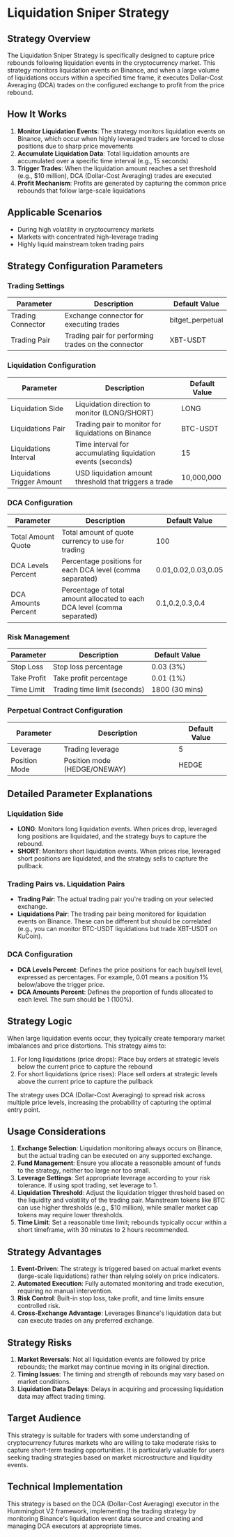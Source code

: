 # Liquidation Sniper Strategy

## Strategy Overview

The Liquidation Sniper Strategy is specifically designed to capture price rebounds following liquidation events in the cryptocurrency market. This strategy monitors liquidation events on Binance, and when a large volume of liquidations occurs within a specified time frame, it executes Dollar-Cost Averaging (DCA) trades on the configured exchange to profit from the price rebound.

## How It Works

1. **Monitor Liquidation Events**: The strategy monitors liquidation events on Binance, which occur when highly leveraged traders are forced to close positions due to sharp price movements
2. **Accumulate Liquidation Data**: Total liquidation amounts are accumulated over a specific time interval (e.g., 15 seconds)
3. **Trigger Trades**: When the liquidation amount reaches a set threshold (e.g., $10 million), DCA (Dollar-Cost Averaging) trades are executed
4. **Profit Mechanism**: Profits are generated by capturing the common price rebounds that follow large-scale liquidations

## Applicable Scenarios

* During high volatility in cryptocurrency markets
* Markets with concentrated high-leverage trading
* Highly liquid mainstream token trading pairs

## Strategy Configuration Parameters

### Trading Settings

| Parameter         | Description                                         | Default Value    |
| ----------------- | --------------------------------------------------- | ---------------- |
| Trading Connector | Exchange connector for executing trades             | bitget_perpetual |
| Trading Pair      | Trading pair for performing trades on the connector | XBT-USDT         |

### Liquidation Configuration

| Parameter                   | Description                                                 | Default Value |
| --------------------------- | ----------------------------------------------------------- | ------------- |
| Liquidation Side            | Liquidation direction to monitor (LONG/SHORT)               | LONG          |
| Liquidations Pair           | Trading pair to monitor for liquidations on Binance         | BTC-USDT      |
| Liquidations Interval       | Time interval for accumulating liquidation events (seconds) | 15            |
| Liquidations Trigger Amount | USD liquidation amount threshold that triggers a trade      | 10,000,000    |

### DCA Configuration

| Parameter           | Description                                                              | Default Value       |
| ------------------- | ------------------------------------------------------------------------ | ------------------- |
| Total Amount Quote  | Total amount of quote currency to use for trading                        | 100                 |
| DCA Levels Percent  | Percentage positions for each DCA level (comma separated)                | 0.01,0.02,0.03,0.05 |
| DCA Amounts Percent | Percentage of total amount allocated to each DCA level (comma separated) | 0.1,0.2,0.3,0.4     |

### Risk Management

| Parameter   | Description                  | Default Value  |
| ----------- | ---------------------------- | -------------- |
| Stop Loss   | Stop loss percentage         | 0.03 (3%)      |
| Take Profit | Take profit percentage       | 0.01 (1%)      |
| Time Limit  | Trading time limit (seconds) | 1800 (30 mins) |

### Perpetual Contract Configuration

| Parameter     | Description                  | Default Value |
| ------------- | ---------------------------- | ------------- |
| Leverage      | Trading leverage             | 5             |
| Position Mode | Position mode (HEDGE/ONEWAY) | HEDGE         |

## Detailed Parameter Explanations

### Liquidation Side
- **LONG**: Monitors long liquidation events. When prices drop, leveraged long positions are liquidated, and the strategy buys to capture the rebound.
- **SHORT**: Monitors short liquidation events. When prices rise, leveraged short positions are liquidated, and the strategy sells to capture the pullback.

### Trading Pairs vs. Liquidation Pairs
- **Trading Pair**: The actual trading pair you're trading on your selected exchange.
- **Liquidations Pair**: The trading pair being monitored for liquidation events on Binance. These can be different but should be correlated (e.g., you can monitor BTC-USDT liquidations but trade XBT-USDT on KuCoin).

### DCA Configuration
- **DCA Levels Percent**: Defines the price positions for each buy/sell level, expressed as percentages. For example, 0.01 means a position 1% below/above the trigger price.
- **DCA Amounts Percent**: Defines the proportion of funds allocated to each level. The sum should be 1 (100%).

## Strategy Logic

When large liquidation events occur, they typically create temporary market imbalances and price distortions. This strategy aims to:

1. For long liquidations (price drops): Place buy orders at strategic levels below the current price to capture the rebound
2. For short liquidations (price rises): Place sell orders at strategic levels above the current price to capture the pullback

The strategy uses DCA (Dollar-Cost Averaging) to spread risk across multiple price levels, increasing the probability of capturing the optimal entry point.

## Usage Considerations

1. **Exchange Selection**: Liquidation monitoring always occurs on Binance, but the actual trading can be executed on any supported exchange.
2. **Fund Management**: Ensure you allocate a reasonable amount of funds to the strategy, neither too large nor too small.
3. **Leverage Settings**: Set appropriate leverage according to your risk tolerance. If using spot trading, set leverage to 1.
4. **Liquidation Threshold**: Adjust the liquidation trigger threshold based on the liquidity and volatility of the trading pair. Mainstream tokens like BTC can use higher thresholds (e.g., $10 million), while smaller market cap tokens may require lower thresholds.
5. **Time Limit**: Set a reasonable time limit; rebounds typically occur within a short timeframe, with 30 minutes to 2 hours recommended.

## Strategy Advantages

1. **Event-Driven**: The strategy is triggered based on actual market events (large-scale liquidations) rather than relying solely on price indicators.
2. **Automated Execution**: Fully automated monitoring and trade execution, requiring no manual intervention.
3. **Risk Control**: Built-in stop loss, take profit, and time limits ensure controlled risk.
4. **Cross-Exchange Advantage**: Leverages Binance's liquidation data but can execute trades on any preferred exchange.

## Strategy Risks

1. **Market Reversals**: Not all liquidation events are followed by price rebounds; the market may continue moving in its original direction.
2. **Timing Issues**: The timing and strength of rebounds may vary based on market conditions.
3. **Liquidation Data Delays**: Delays in acquiring and processing liquidation data may affect trading timing.

## Target Audience

This strategy is suitable for traders with some understanding of cryptocurrency futures markets who are willing to take moderate risks to capture short-term trading opportunities. It is particularly valuable for users seeking trading strategies based on market microstructure and liquidity events.

## Technical Implementation

This strategy is based on the DCA (Dollar-Cost Averaging) executor in the Hummingbot V2 framework, implementing the trading strategy by monitoring Binance's liquidation event data source and creating and managing DCA executors at appropriate times. 